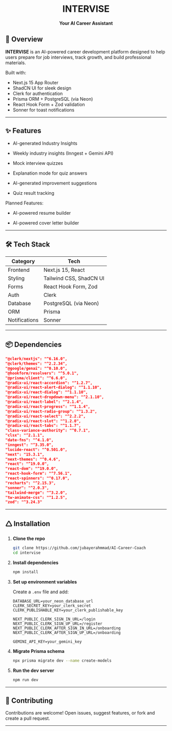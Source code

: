 <div align="center">
  <h1>INTERVISE</h1>
  <p><strong>Your AI Career Assistant</strong></p>
</div>

## 🚀 Overview

**INTERVISE** is an AI-powered career development platform designed to help users prepare for job interviews, track growth, and build professional materials.

Built with:

- Next.js 15 App Router
- ShadCN UI for sleek design
- Clerk for authentication
- Prisma ORM + PostgreSQL (via Neon)
- React Hook Form + Zod validation
- Sonner for toast notifications

---

## ✨ Features

- AI-generated Industry Insights

- Weekly industry insights (Inngest + Gemini API)

- Mock interview quizzes

- Explanation mode for quiz answers

- AI-generated improvement suggestions

- Quiz result tracking

Planned Features:

- AI-powered resume builder

- AI-powered cover letter builder

---

## 🛠️ Tech Stack

| Category      | Tech                    |
| ------------- | ----------------------- |
| Frontend      | Next.js 15, React       |
| Styling       | Tailwind CSS, ShadCN UI |
| Forms         | React Hook Form, Zod    |
| Auth          | Clerk                   |
| Database      | PostgreSQL (via Neon)   |
| ORM           | Prisma                  |
| Notifications | Sonner                  |

---

## 📦 Dependencies

```json
"@clerk/nextjs": "^6.16.0",
"@clerk/themes": "^2.2.34",
"@google/genai": "^0.10.0",
"@hookform/resolvers": "^5.0.1",
"@prisma/client": "^6.6.0",
"@radix-ui/react-accordion": "^1.2.7",
"@radix-ui/react-alert-dialog": "^1.1.10",
"@radix-ui/react-dialog": "^1.1.10",
"@radix-ui/react-dropdown-menu": "^2.1.10",
"@radix-ui/react-label": "^2.1.4",
"@radix-ui/react-progress": "^1.1.4",
"@radix-ui/react-radio-group": "^1.3.2",
"@radix-ui/react-select": "^2.2.2",
"@radix-ui/react-slot": "^1.2.0",
"@radix-ui/react-tabs": "^1.1.7",
"class-variance-authority": "^0.7.1",
"clsx": "^2.1.1",
"date-fns": "^4.1.0",
"inngest": "^3.35.0",
"lucide-react": "^0.501.0",
"next": "15.3.1",
"next-themes": "^0.4.6",
"react": "^19.0.0",
"react-dom": "^19.0.0",
"react-hook-form": "^7.56.1",
"react-spinners": "^0.17.0",
"recharts": "^2.15.3",
"sonner": "^2.0.3",
"tailwind-merge": "^3.2.0",
"tw-animate-css": "^1.2.5",
"zod": "^3.24.3"
```

---

## 🛆 Installation

1. **Clone the repo**

   ```bash
   git clone https://github.com/jubayerahmmad/AI-Career-Coach
   cd intervise
   ```

2. **Install dependencies**

   ```bash
   npm install
   ```

3. **Set up environment variables**

   Create a `.env` file and add:

   ```env
   DATABASE_URL=your_neon_database_url
   CLERK_SECRET_KEY=your_clerk_secret
   CLERK_PUBLISHABLE_KEY=your_clerk_publishable_key

   NEXT_PUBLIC_CLERK_SIGN_IN_URL=/login
   NEXT_PUBLIC_CLERK_SIGN_UP_URL=/register
   NEXT_PUBLIC_CLERK_AFTER_SIGN_IN_URL=/onboarding
   NEXT_PUBLIC_CLERK_AFTER_SIGN_UP_URL=/onboarding

   GEMINI_API_KEY=your_gemini_key
   ```

4. **Migrate Prisma schema**

   ```bash
   npx prisma migrate dev --name create-models
   ```

5. **Run the dev server**
   ```bash
   npm run dev
   ```

---

## 🙌 Contributing

Contributions are welcome! Open issues, suggest features, or fork and create a pull request.

---
